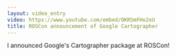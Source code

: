 ```yaml
---
layout: video_entry
video: https://www.youtube.com/embed/OKRSmFHo2oU
title: ROSCon announcement of Google Cartographer
---
```


I announced Google's Cartographer package at ROSCon!
